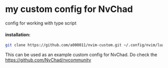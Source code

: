 # my custom config for NvChad

config for working with type script

#### installation:

```bash
git clone https://github.com/a000011/nvim-custom.git ~/.config/nvim/lua/custom
```

This can be used as an example custom config for NvChad. Do check the https://github.com/NvChad/nvcommunity
